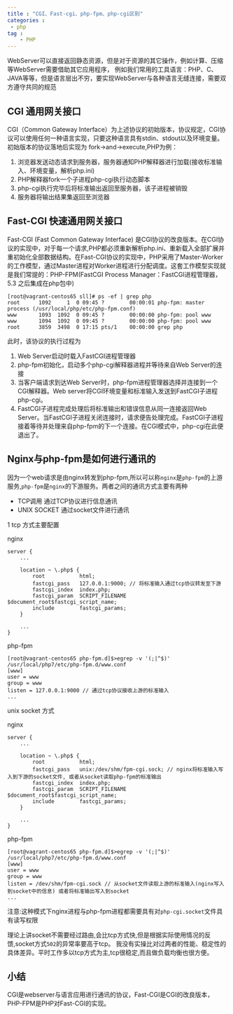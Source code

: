 ```yaml
---
title : "CGI、Fast-cgi、php-fpm、php-cgi区别"
categories : 
 - php 
tag :
	- PHP
---
```


WebServer可以直接返回静态资源，但是对于资源的其它操作，例如计算、压缩等WebServer需要借助其它应用程序，
例如我们常用的工具语言：PHP、C、JAVA等等，但是语言层出不穷，要实现WebServer与各种语言无缝连接，需要双方遵守共同的规范

## CGI 通用网关接口

CGI（Common Gateway Interface）为上述协议的初始版本，协议规定，CGI协议可以使用任何一种语言实现，只要这种语言具有stdin、stdout以及环境变量。
初始版本的协议落地后实现为 fork->and->execute,PHP为例：

1. 浏览器发送动态请求到服务器，服务器通知PHP解释器进行加载(接收标准输入、环境变量，解析php.ini)
1. PHP解释器fork一个子进程php-cgi执行动态脚本
1. php-cgi执行完毕后将标准输出返回至服务器，该子进程被销毁
1. 服务器将输出结果集返回至浏览器


## Fast-CGI 快速通用网关接口

Fast-CGI (Fast Common Gateway Interface) 是CGI协议的改良版本。在CGI协议的实现中，对于每一个请求,PHP都必须重新解析php.ini、重新载入全部扩展并重初始化全部数据结构。在Fast-CGI协议的实现中，PHP采用了Master-Worker的工作模型，通过Master进程对Worker进程进行分配调度。这套工作模型实现就是我们常提的：PHP-FPM(FastCGI Process Manager：FastCGI进程管理器，5.3 之后集成在php包中)

	[root@vagrant-centos65 sll]# ps -ef | grep php
	root      1092     1  0 09:45 ?        00:00:01 php-fpm: master process (/usr/local/php/etc/php-fpm.conf)
	www       1093  1092  0 09:45 ?        00:00:00 php-fpm: pool www
	www       1094  1092  0 09:45 ?        00:00:00 php-fpm: pool www
	root      3859  3498  0 17:15 pts/1    00:00:00 grep php

此时，该协议的执行过程为

1. Web Server启动时载入FastCGI进程管理器
1. php-fpm初始化，启动多个php-cgi解释器进程并等待来自Web Server的连接
1. 当客户端请求到达Web Server时，php-fpm进程管理器选择并连接到一个CGI解释器。Web server将CGI环境变量和标准输入发送到FastCGI子进程php-cgi。
1. FastCGI子进程完成处理后将标准输出和错误信息从同一连接返回Web Server。当FastCGI子进程关闭连接时，请求便告处理完成。FastCGI子进程接着等待并处理来自php-fpm的下一个连接。在CGI模式中，php-cgi在此便退出了。

## Nginx与php-fpm是如何进行通讯的

因为一个web请求是由nginx转发到php-fpm,所以可以称`nginx`是`php-fpm`的上游服务,`php-fpm`是`nginx`的下游服务。两者之间的通讯方式主要有两种

- TCP调用  通过TCP协议进行信息通讯
- UNIX SOCKET 通过socket文件进行通讯

1 tcp 方式主要配置

nginx 

	server {
		...
		
		location ~ \.php$ {
            root           html;
            fastcgi_pass   127.0.0.1:9000; // 将标准输入通过tcp协议转发至下游
            fastcgi_index  index.php;
            fastcgi_param  SCRIPT_FILENAME  $document_root$fastcgi_script_name;
            include        fastcgi_params;
        }

		...
	}

php-fpm 

	[root@vagrant-centos65 php-fpm.d]$>egrep -v '(;|^$)' /usr/local/php7/etc/php-fpm.d/www.conf
	[www]
	user = www
	group = www
	listen = 127.0.0.1:9000 // 通过tcp协议接收上游的标准输入
	...

unix socket 方式

nginx 

	server {
		...
		
		location ~ \.php$ {
            root           html;
            fastcgi_pass   unix:/dev/shm/fpm-cgi.sock; // nginx将标准输入写入到下游的socket文件, 或者从socket读取php-fpm的标准输出
            fastcgi_index  index.php;
            fastcgi_param  SCRIPT_FILENAME  $document_root$fastcgi_script_name;
            include        fastcgi_params;
        }

		...
	}

php-fpm 

	[root@vagrant-centos65 php-fpm.d]$>egrep -v '(;|^$)' /usr/local/php7/etc/php-fpm.d/www.conf
	[www]
	user = www
	group = www
	listen = /dev/shm/fpm-cgi.sock // 从socket文件读取上游的标准输入(nginx写入到socket中的信息) 或者将标准输出写入到socket
	...

注意:这种模式下nginx进程与php-fpm进程都需要具有对`php-cgi.socket`文件具有读写权限
		
理论上讲socket不需要经过路由,会比tcp方式快,但是根据实际使用情况的反馈,socket方式`502`的异常率要高于tcp。
我没有实操比对过两者的性能、稳定性的具体差异。平时工作多以tcp方式为主,tcp很稳定,而且做负载均衡也很方便。

## 小结

CGI是webserver与语言应用进行通讯的协议，Fast-CGI是CGI的改良版本，PHP-FPM是PHP对Fast-CGI的实现。


